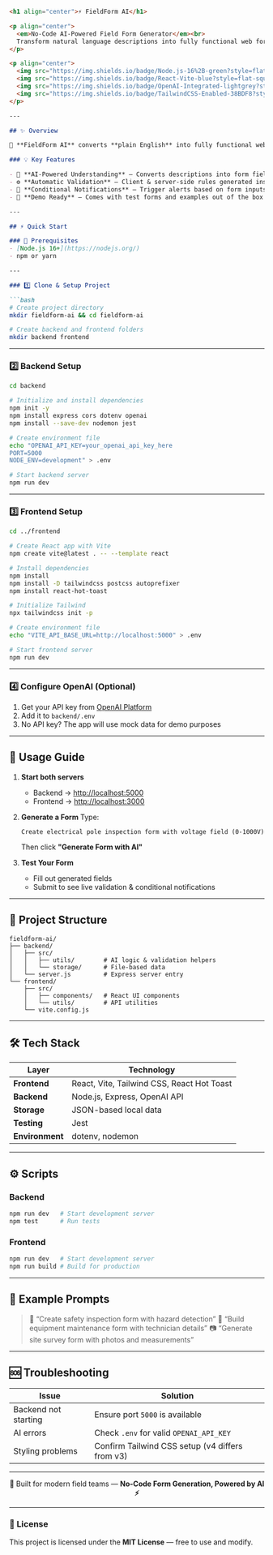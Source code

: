 
````markdown
<h1 align="center">⚡ FieldForm AI</h1>

<p align="center">
  <em>No-Code AI-Powered Field Form Generator</em><br>
  Transform natural language descriptions into fully functional web forms with validation and automation — <strong>no coding required.</strong>
</p>

<p align="center">
  <img src="https://img.shields.io/badge/Node.js-16%2B-green?style=flat-square" />
  <img src="https://img.shields.io/badge/React-Vite-blue?style=flat-square" />
  <img src="https://img.shields.io/badge/OpenAI-Integrated-lightgrey?style=flat-square" />
  <img src="https://img.shields.io/badge/TailwindCSS-Enabled-38BDF8?style=flat-square" />
</p>

---

## ✨ Overview

🚀 **FieldForm AI** converts **plain English** into fully functional web forms for **field teams** — complete with **validation**, **notifications**, and **smart automation**.  

### 💡 Key Features

- 🧠 **AI-Powered Understanding** — Converts descriptions into form fields  
- ⚙️ **Automatic Validation** — Client & server-side rules generated instantly  
- 🔔 **Conditional Notifications** — Trigger alerts based on form inputs  
- 🧩 **Demo Ready** — Comes with test forms and examples out of the box  

---

## ⚡ Quick Start

### 🧱 Prerequisites
- [Node.js 16+](https://nodejs.org/)
- npm or yarn

---

### 1️⃣ Clone & Setup Project

```bash
# Create project directory
mkdir fieldform-ai && cd fieldform-ai

# Create backend and frontend folders
mkdir backend frontend
````

---

### 2️⃣ Backend Setup

```bash
cd backend

# Initialize and install dependencies
npm init -y
npm install express cors dotenv openai
npm install --save-dev nodemon jest

# Create environment file
echo "OPENAI_API_KEY=your_openai_api_key_here
PORT=5000
NODE_ENV=development" > .env

# Start backend server
npm run dev
```

---

### 3️⃣ Frontend Setup

```bash
cd ../frontend

# Create React app with Vite
npm create vite@latest . -- --template react

# Install dependencies
npm install
npm install -D tailwindcss postcss autoprefixer
npm install react-hot-toast

# Initialize Tailwind
npx tailwindcss init -p

# Create environment file
echo "VITE_API_BASE_URL=http://localhost:5000" > .env

# Start frontend server
npm run dev
```

---

### 4️⃣ Configure OpenAI (Optional)

1. Get your API key from [OpenAI Platform](https://platform.openai.com/api-keys)
2. Add it to `backend/.env`
3. No API key? The app will use mock data for demo purposes

---

## 🎯 Usage Guide

1. **Start both servers**

   * Backend → [http://localhost:5000](http://localhost:5000)
   * Frontend → [http://localhost:3000](http://localhost:3000)

2. **Generate a Form**
   Type:

   ```
   Create electrical pole inspection form with voltage field (0-1000V)
   ```

   Then click **"Generate Form with AI"**

3. **Test Your Form**

   * Fill out generated fields
   * Submit to see live validation & conditional notifications

---

## 🧩 Project Structure

```
fieldform-ai/
├── backend/
│   ├── src/
│   │   ├── utils/        # AI logic & validation helpers
│   │   └── storage/      # File-based data
│   └── server.js         # Express server entry
└── frontend/
    ├── src/
    │   ├── components/   # React UI components
    │   └── utils/        # API utilities
    └── vite.config.js
```

---

## 🛠️ Tech Stack

| Layer           | Technology                                 |
| --------------- | ------------------------------------------ |
| **Frontend**    | React, Vite, Tailwind CSS, React Hot Toast |
| **Backend**     | Node.js, Express, OpenAI API               |
| **Storage**     | JSON-based local data                      |
| **Testing**     | Jest                                       |
| **Environment** | dotenv, nodemon                            |

---

## ⚙️ Scripts

### **Backend**

```bash
npm run dev   # Start development server
npm test      # Run tests
```

### **Frontend**

```bash
npm run dev   # Start development server
npm run build # Build for production
```

---

## 💬 Example Prompts

> 🧠 “Create safety inspection form with hazard detection”
> 🧰 “Build equipment maintenance form with technician details”
> 📷 “Generate site survey form with photos and measurements”

---

## 🆘 Troubleshooting

| Issue                | Solution                                        |
| -------------------- | ----------------------------------------------- |
| Backend not starting | Ensure port `5000` is available                 |
| AI errors            | Check `.env` for valid `OPENAI_API_KEY`         |
| Styling problems     | Confirm Tailwind CSS setup (v4 differs from v3) |

---

<p align="center">  
  🔧 Built for modern field teams — <strong>No-Code Form Generation, Powered by AI ⚡</strong>  
</p>

---

### 📄 License

This project is licensed under the **MIT License** — free to use and modify.

```

